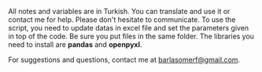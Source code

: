 All notes and variables are in Turkish. You can translate and use it or contact me for help. Please don't hesitate to communicate.
To use the script, you need to update datas in excel file and set the parameters given in top of the code. Be sure you put files in the same folder.
The libraries you need to install are **pandas** and **openpyxl**.

For suggestions and questions, contact me at barlasomerf@gmail.com.
